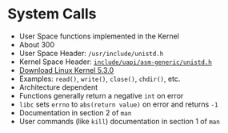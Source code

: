 # System Calls

- User Space functions implemented in the Kernel
- About 300
- User Space Header: `/usr/include/unistd.h`
- Kernel Space Header: [`include/uapi/asm-generic/unistd.h`](https://github.com/torvalds/linux/blob/master/include/uapi/asm-generic/unistd.h)
- [Download Linux Kernel 5.3.0](https://mirrors.edge.kernel.org/pub/linux/kernel/v5.x/linux-5.3.tar.xz)
- Examples: `read()`, `write()`, `close()`, `chdir()`, etc.
- Architecture dependent
- Functions generally return a negative `int` on error
- `libc` sets `errno` to `abs(return value)` on error and returns `-1`
- Documentation in section 2 of `man`
- User commands (like `kill`) documentation in section 1 of `man`
